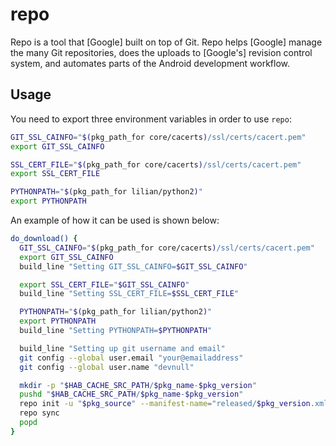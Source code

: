 # repo

Repo is a tool that [Google] built on top of Git. Repo helps
[Google] manage the many Git repositories, does the uploads to [Google's]
revision control system, and automates parts of the Android development
workflow.

## Usage

You need to export three environment variables in order to use `repo`:

```bash
GIT_SSL_CAINFO="$(pkg_path_for core/cacerts)/ssl/certs/cacert.pem"
export GIT_SSL_CAINFO

SSL_CERT_FILE="$(pkg_path_for core/cacerts)/ssl/certs/cacert.pem"
export SSL_CERT_FILE

PYTHONPATH="$(pkg_path_for lilian/python2)"
export PYTHONPATH
```

An example of how it can be used is shown below:

```bash
do_download() {
  GIT_SSL_CAINFO="$(pkg_path_for core/cacerts)/ssl/certs/cacert.pem"
  export GIT_SSL_CAINFO
  build_line "Setting GIT_SSL_CAINFO=$GIT_SSL_CAINFO"

  export SSL_CERT_FILE="$GIT_SSL_CAINFO"
  build_line "Setting SSL_CERT_FILE=$SSL_CERT_FILE"

  PYTHONPATH="$(pkg_path_for lilian/python2)"
  export PYTHONPATH
  build_line "Setting PYTHONPATH=$PYTHONPATH"

  build_line "Setting up git username and email"
  git config --global user.email "your@emailaddress"
  git config --global user.name "devnull"

  mkdir -p "$HAB_CACHE_SRC_PATH/$pkg_name-$pkg_version"
  pushd "$HAB_CACHE_SRC_PATH/$pkg_name-$pkg_version"
  repo init -u "$pkg_source" --manifest-name="released/$pkg_version.xml"
  repo sync
  popd
}
```
